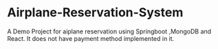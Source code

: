 # Airplane-Reservation-System
 A Demo Project for aiplane reservation using Springboot ,MongoDB and React. It does not have payment method implemented in it.

